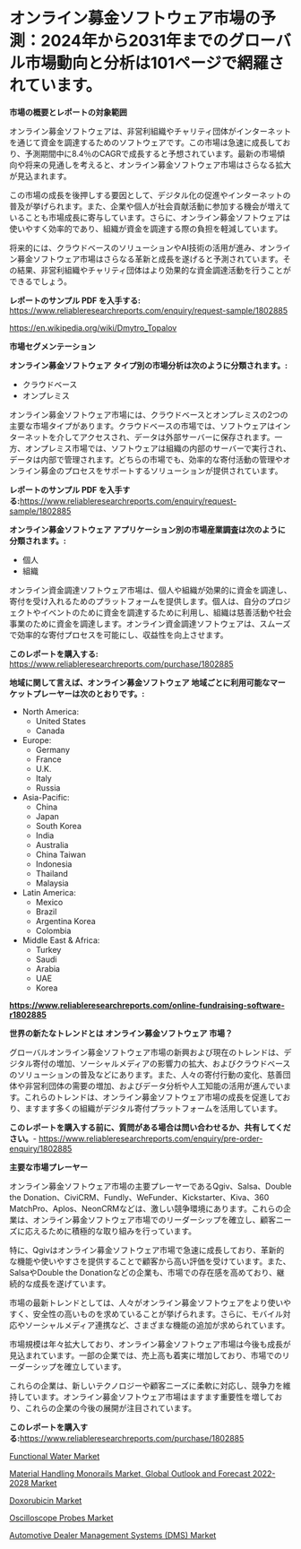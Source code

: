 <p><h1>オンライン募金ソフトウェア市場の予測：2024年から2031年までのグローバル市場動向と分析は101ページで網羅されています。</h1></p><p><strong>市場の概要とレポートの対象範囲</strong></p>
<p><p>オンライン募金ソフトウェアは、非営利組織やチャリティ団体がインターネットを通じて資金を調達するためのソフトウェアです。この市場は急速に成長しており、予測期間中に8.4％のCAGRで成長すると予想されています。最新の市場傾向や将来の見通しを考えると、オンライン募金ソフトウェア市場はさらなる拡大が見込まれます。</p><p>この市場の成長を後押しする要因として、デジタル化の促進やインターネットの普及が挙げられます。また、企業や個人が社会貢献活動に参加する機会が増えていることも市場成長に寄与しています。さらに、オンライン募金ソフトウェアは使いやすく効率的であり、組織が資金を調達する際の負担を軽減しています。</p><p>将来的には、クラウドベースのソリューションやAI技術の活用が進み、オンライン募金ソフトウェア市場はさらなる革新と成長を遂げると予測されています。その結果、非営利組織やチャリティ団体はより効果的な資金調達活動を行うことができるでしょう。</p></p>
<p><strong>レポートのサンプル PDF を入手する:</strong> <a href="https://www.reliableresearchreports.com/enquiry/request-sample/1802885">https://www.reliableresearchreports.com/enquiry/request-sample/1802885</a></p>
<p><a href="https://en.wikipedia.org/wiki/Dmytro_Topalov">https://en.wikipedia.org/wiki/Dmytro_Topalov</a></p>
<p><strong>市場セグメンテーション</strong></p>
<p><strong>オンライン募金ソフトウェア タイプ別の市場分析は次のように分類されます。:</strong></p>
<p><ul><li>クラウドベース</li><li>オンプレミス</li></ul></p>
<p><p>オンライン募金ソフトウェア市場には、クラウドベースとオンプレミスの2つの主要な市場タイプがあります。クラウドベースの市場では、ソフトウェアはインターネットを介してアクセスされ、データは外部サーバーに保存されます。一方、オンプレミス市場では、ソフトウェアは組織の内部のサーバーで実行され、データは内部で管理されます。どちらの市場でも、効率的な寄付活動の管理やオンライン募金のプロセスをサポートするソリューションが提供されています。</p></p>
<p><strong>レポートのサンプル PDF を入手する:</strong><a href="https://www.reliableresearchreports.com/enquiry/request-sample/1802885">https://www.reliableresearchreports.com/enquiry/request-sample/1802885</a></p>
<p><strong> オンライン募金ソフトウェア アプリケーション別の市場産業調査は次のように分類されます。:</strong></p>
<p><ul><li>個人</li><li>組織</li></ul></p>
<p><p>オンライン資金調達ソフトウェア市場は、個人や組織が効果的に資金を調達し、寄付を受け入れるためのプラットフォームを提供します。個人は、自分のプロジェクトやイベントのために資金を調達するために利用し、組織は慈善活動や社会事業のために資金を調達します。オンライン資金調達ソフトウェアは、スムーズで効率的な寄付プロセスを可能にし、収益性を向上させます。</p></p>
<p><strong>このレポートを購入する:</strong> <a href="https://www.reliableresearchreports.com/purchase/1802885">https://www.reliableresearchreports.com/purchase/1802885</a></p>
<p><strong>地域に関して言えば、オンライン募金ソフトウェア 地域ごとに利用可能なマーケットプレーヤーは次のとおりです。:</strong></p>
<p><ul>
    <li>
        North America:
        <ul>
            <li>United States</li>
            <li>Canada</li>
        </ul>
    </li>
    <li>
        Europe:
        <ul>
            <li>Germany</li>
            <li>France</li>
            <li>U.K.</li>
            <li>Italy</li>
            <li>Russia</li>
        </ul>
    </li>
    <li>
        Asia-Pacific:
        <ul>
            <li>China</li>
            <li>Japan</li>
            <li>South Korea</li>
            <li>India</li>
            <li>Australia</li>
            <li>China Taiwan</li>
            <li>Indonesia</li>
            <li>Thailand</li>
            <li>Malaysia</li>
        </ul>
    </li>
    <li>
        Latin America:
        <ul>
            <li>Mexico</li>
            <li>Brazil</li>
            <li>Argentina Korea</li>
            <li>Colombia</li>
        </ul>
    </li>
    <li>
        Middle East & Africa:
        <ul>
            <li>Turkey</li>
            <li>Saudi</li>
            <li>Arabia</li>
            <li>UAE</li>
            <li>Korea</li>
        </ul>
    </li>
    </ul></p>
<p><strong><a href="https://www.reliableresearchreports.com/online-fundraising-software-r1802885">https://www.reliableresearchreports.com/online-fundraising-software-r1802885</a></strong></p>
<p><strong>世界の新たなトレンドとは オンライン募金ソフトウェア 市場？</strong></p>
<p><p>グローバルオンライン募金ソフトウェア市場の新興および現在のトレンドは、デジタル寄付の増加、ソーシャルメディアの影響力の拡大、およびクラウドベースのソリューションの普及などにあります。また、人々の寄付行動の変化、慈善団体や非営利団体の需要の増加、およびデータ分析や人工知能の活用が進んでいます。これらのトレンドは、オンライン募金ソフトウェア市場の成長を促進しており、ますます多くの組織がデジタル寄付プラットフォームを活用しています。</p></p>
<p><strong>このレポートを購入する前に、質問がある場合は問い合わせるか、共有してください。</strong>- <a href="https://www.reliableresearchreports.com/enquiry/pre-order-enquiry/1802885">https://www.reliableresearchreports.com/enquiry/pre-order-enquiry/1802885</a></p>
<p><strong>主要な市場プレーヤー</strong></p>
<p><p>オンライン募金ソフトウェア市場の主要プレーヤーであるQgiv、Salsa、Double the Donation、CiviCRM、Fundly、WeFunder、Kickstarter、Kiva、360 MatchPro、Aplos、NeonCRMなどは、激しい競争環境にあります。これらの企業は、オンライン募金ソフトウェア市場でのリーダーシップを確立し、顧客ニーズに応えるために積極的な取り組みを行っています。</p><p>特に、Qgivはオンライン募金ソフトウェア市場で急速に成長しており、革新的な機能や使いやすさを提供することで顧客から高い評価を受けています。また、SalsaやDouble the Donationなどの企業も、市場での存在感を高めており、継続的な成長を遂げています。</p><p>市場の最新トレンドとしては、人々がオンライン募金ソフトウェアをより使いやすく、安全性の高いものを求めていることが挙げられます。さらに、モバイル対応やソーシャルメディア連携など、さまざまな機能の追加が求められています。</p><p>市場規模は年々拡大しており、オンライン募金ソフトウェア市場は今後も成長が見込まれています。一部の企業では、売上高も着実に増加しており、市場でのリーダーシップを確立しています。</p><p>これらの企業は、新しいテクノロジーや顧客ニーズに柔軟に対応し、競争力を維持しています。オンライン募金ソフトウェア市場はますます重要性を増しており、これらの企業の今後の展開が注目されています。</p></p>
<p><strong>このレポートを購入する:</strong><a href="https://www.reliableresearchreports.com/purchase/1802885">https://www.reliableresearchreports.com/purchase/1802885</a></p>
<p><p><a href="https://github.com/eliyamanson4561/Market-Research-Report-List-1/blob/main/functional-water-market.md">Functional Water Market</a></p><p><a href="https://www.linkedin.com/pulse/global-material-handling-monorails-market-outlook-forecast-s6jme">Material Handling Monorails Market, Global Outlook and Forecast 2022-2028 Market</a></p><p><a href="https://medium.com/@emiliomartelli542/exploring-doxorubicin-market-dynamics-global-trends-and-future-growth-prospects-2024-2031-12a2be63a9ba">Doxorubicin Market</a></p><p><a href="https://issuu.com/reportprime-2/docs/oscilloscope-probes-market-size-2030.pptx">Oscilloscope Probes Market</a></p><p><a href="https://medium.com/@max.sanderson5645/automotive-dealer-management-systems-dms-market-trends-a-detailed-study-of-its-market-eda41688e14f">Automotive Dealer Management Systems (DMS) Market</a></p></p>